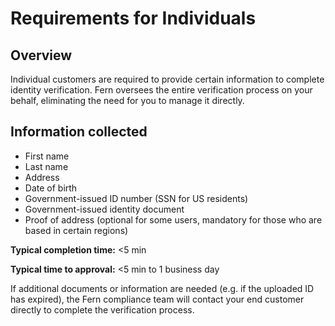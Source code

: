 # Requirements for Individuals

## Overview

Individual customers are required to provide certain information to complete identity verification. Fern oversees the entire verification process on your behalf, eliminating the need for you to manage it directly.

## Information collected

* First name
* Last name
* Address
* Date of birth
* Government-issued ID number (SSN for US residents)
* Government-issued identity document
* Proof of address (optional for some users, mandatory for those who are based in certain regions)

**Typical completion time:** <5 min&#x20;

**Typical time to approval:** <5 min to 1 business day

If additional documents or information are needed (e.g. if the uploaded ID has expired), the Fern compliance team will contact your end customer directly to complete the verification process.
